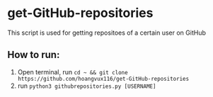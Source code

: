 # get-GitHub-repositories
This script is used for getting repositoes of a certain user on GitHub

## How to run:
1. Open terminal, run ```cd ~ && git clone https://github.com/hoangvux116/get-GitHub-repositories```
2. run ```python3 githubrepositories.py [USERNAME]```
